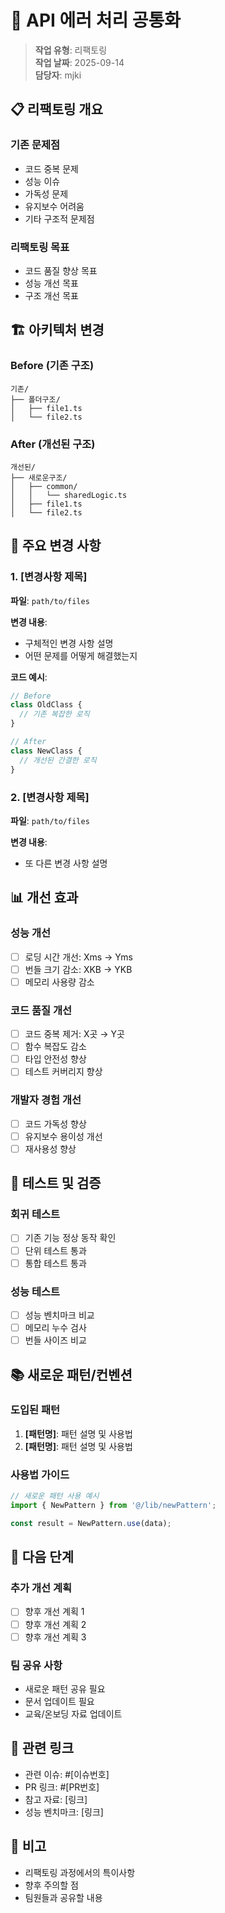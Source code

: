 # 🔄 API 에러 처리 공통화

> **작업 유형**: 리팩토링  
> **작업 날짜**: 2025-09-14  
> **담당자**: mjki  

## 📋 리팩토링 개요

### 기존 문제점
- 코드 중복 문제
- 성능 이슈
- 가독성 문제
- 유지보수 어려움
- 기타 구조적 문제점

### 리팩토링 목표
- 코드 품질 향상 목표
- 성능 개선 목표
- 구조 개선 목표

## 🏗️ 아키텍처 변경

### Before (기존 구조)
```
기존/
├── 폴더구조/
│   ├── file1.ts
│   └── file2.ts
```

### After (개선된 구조)
```
개선된/
├── 새로운구조/
│   ├── common/
│   │   └── sharedLogic.ts
│   ├── file1.ts
│   └── file2.ts
```

## 🔧 주요 변경 사항

### 1. [변경사항 제목]
**파일**: `path/to/files`

**변경 내용**:
- 구체적인 변경 사항 설명
- 어떤 문제를 어떻게 해결했는지

**코드 예시**:
```typescript
// Before
class OldClass {
  // 기존 복잡한 로직
}

// After
class NewClass {
  // 개선된 간결한 로직
}
```

### 2. [변경사항 제목]
**파일**: `path/to/files`

**변경 내용**:
- 또 다른 변경 사항 설명

## 📊 개선 효과

### 성능 개선
- [ ] 로딩 시간 개선: Xms → Yms
- [ ] 번들 크기 감소: XKB → YKB
- [ ] 메모리 사용량 감소

### 코드 품질 개선
- [ ] 코드 중복 제거: X곳 → Y곳
- [ ] 함수 복잡도 감소
- [ ] 타입 안전성 향상
- [ ] 테스트 커버리지 향상

### 개발자 경험 개선
- [ ] 코드 가독성 향상
- [ ] 유지보수 용이성 개선
- [ ] 재사용성 향상

## 🧪 테스트 및 검증

### 회귀 테스트
- [ ] 기존 기능 정상 동작 확인
- [ ] 단위 테스트 통과
- [ ] 통합 테스트 통과

### 성능 테스트
- [ ] 성능 벤치마크 비교
- [ ] 메모리 누수 검사
- [ ] 번들 사이즈 비교

## 📚 새로운 패턴/컨벤션

### 도입된 패턴
1. **[패턴명]**: 패턴 설명 및 사용법
2. **[패턴명]**: 패턴 설명 및 사용법

### 사용법 가이드
```typescript
// 새로운 패턴 사용 예시
import { NewPattern } from '@/lib/newPattern';

const result = NewPattern.use(data);
```

## 🚀 다음 단계

### 추가 개선 계획
- [ ] 향후 개선 계획 1
- [ ] 향후 개선 계획 2
- [ ] 향후 개선 계획 3

### 팀 공유 사항
- 새로운 패턴 공유 필요
- 문서 업데이트 필요
- 교육/온보딩 자료 업데이트

## 🔗 관련 링크
- 관련 이슈: #[이슈번호]
- PR 링크: #[PR번호]
- 참고 자료: [링크]
- 성능 벤치마크: [링크]

## 📝 비고
- 리팩토링 과정에서의 특이사항
- 향후 주의할 점
- 팀원들과 공유할 내용
